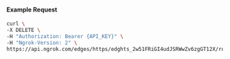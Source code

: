 <!-- Code generated for API Clients. DO NOT EDIT. -->

#### Example Request

```bash
curl \
-X DELETE \
-H "Authorization: Bearer {API_KEY}" \
-H "Ngrok-Version: 2" \
https://api.ngrok.com/edges/https/edghts_2w51FRiGI4udJSRWwZv6zgGT12X/routes/edghtsrt_2w51FRK6IkN1jz6avfIfeZqQZrJ/compression
```
